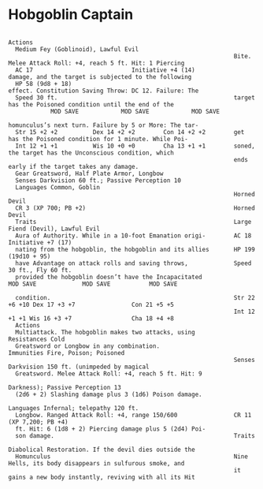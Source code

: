 # Hobgoblin Captain

                                                                    Actions
      Medium Fey (Goblinoid), Lawful Evil
                                                                    Bite. Melee Attack Roll: +4, reach 5 ft. Hit: 1 Piercing
      AC 17                            Initiative +4 (14)                 damage, and the target is subjected to the following
      HP 58 (9d8 + 18)                                              effect. Constitution Saving Throw: DC 12. Failure: The
      Speed 30 ft.                                                  target has the Poisoned condition until the end of the
                MOD SAVE            MOD SAVE            MOD SAVE
                                                                    homunculus’s next turn. Failure by 5 or More: The tar-
      Str 15 +2 +2          Dex 14 +2 +2        Con 14 +2 +2        get has the Poisoned condition for 1 minute. While Poi-
      Int 12 +1 +1          Wis 10 +0 +0        Cha 13 +1 +1        soned, the target has the Unconscious condition, which
                                                                    ends early if the target takes any damage.
      Gear Greatsword, Half Plate Armor, Longbow
      Senses Darkvision 60 ft.; Passive Perception 10
      Languages Common, Goblin
                                                                    Horned Devil
      CR 3 (XP 700; PB +2)                                          Horned Devil
      Traits                                                        Large Fiend (Devil), Lawful Evil
      Aura of Authority. While in a 10-foot Emanation origi-        AC 18                            Initiative +7 (17)
      nating from the hobgoblin, the hobgoblin and its allies       HP 199 (19d10 + 95)
      have Advantage on attack rolls and saving throws,             Speed 30 ft., Fly 60 ft.
      provided the hobgoblin doesn’t have the Incapacitated                   MOD SAVE             MOD SAVE           MOD SAVE

      condition.                                                    Str 22 +6 +10 Dex 17 +3 +7                Con 21 +5 +5
                                                                    Int 12 +1 +1 Wis 16 +3 +7                 Cha 18 +4 +8
      Actions
      Multiattack. The hobgoblin makes two attacks, using           Resistances Cold
      Greatsword or Longbow in any combination.                     Immunities Fire, Poison; Poisoned
                                                                    Senses Darkvision 150 ft. (unimpeded by magical
      Greatsword. Melee Attack Roll: +4, reach 5 ft. Hit: 9
                                                                      Darkness); Passive Perception 13
      (2d6 + 2) Slashing damage plus 3 (1d6) Poison damage.
                                                                    Languages Infernal; telepathy 120 ft.
      Longbow. Ranged Attack Roll: +4, range 150/600                CR 11 (XP 7,200; PB +4)
      ft. Hit: 6 (1d8 + 2) Piercing damage plus 5 (2d4) Poi-
      son damage.                                                   Traits
                                                                    Diabolical Restoration. If the devil dies outside the
      Homunculus                                                    Nine Hells, its body disappears in sulfurous smoke, and
                                                                    it gains a new body instantly, reviving with all its Hit

